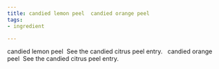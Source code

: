 ```yaml
---
title: candied lemon peel  candied orange peel
tags:
- ingredient

---
```

candied lemon peel  See the candied citrus peel entry.   candied orange peel  See the candied citrus peel entry.
